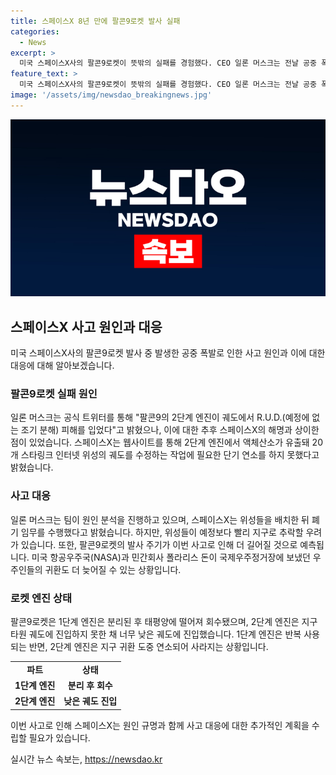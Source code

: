 ```yaml
---
title: 스페이스X 8년 만에 팔콘9로켓 발사 실패
categories:
  - News
excerpt: >
  미국 스페이스X사의 팔콘9로켓이 뜻밖의 실패를 경험했다. CEO 일론 머스크는 전날 공중 폭발로 인한 실패를 분석 중이라 밝혔고, 회사는 액체산소 유출로 인해 위성들의 궤도 조정에 실패했다고 공개했다. 이는 2016년 이후 처음으로 발사 실패가 발생한 사례로, 우주 정거장에 파견된 우주인들의 귀환도 늦어질 수 있다는 우려가 제기되고 있다.
feature_text: >
  미국 스페이스X사의 팔콘9로켓이 뜻밖의 실패를 경험했다. CEO 일론 머스크는 전날 공중 폭발로 인한 실패를 분석 중이라 밝혔고, 회사는 액체산소 유출로 인해 위성들의 궤도 조정에 실패했다고 공개했다. 이는 2016년 이후 처음으로 발사 실패가 발생한 사례로, 우주 정거장에 파견된 우주인들의 귀환도 늦어질 수 있다는 우려가 제기되고 있다.
image: '/assets/img/newsdao_breakingnews.jpg'
---
```


<p><img src="/assets/img/newsdao_breakingnews.jpg" alt="pcversion 속보" /></p>

<h2 data-ke-size="size26">스페이스X 사고 원인과 대응</h2>

<p data-ke-size="size16">미국 스페이스X사의 팔콘9로켓 발사 중 발생한 공중 폭발로 인한 사고 원인과 이에 대한 대응에 대해 알아보겠습니다.</p>

<h3><b>팔콘9로켓 실패 원인</b></h3>

<p data-ke-size="size16">일론 머스크는 공식 트위터를 통해 "팔콘9의 2단계 엔진이 궤도에서 R.U.D.(예정에 없는 조기 분해) 피해를 입었다"고 밝혔으나, 이에 대한 추후 스페이스X의 해명과 상이한 점이 있었습니다. 스페이스X는 웹사이트를 통해 2단계 엔진에서 액체산소가 유출돼 20개 스타링크 인터넷 위성의 궤도를 수정하는 작업에 필요한 단기 연소를 하지 못했다고 밝혔습니다.</p>

<h3><b>사고 대응</b></h3>

<p data-ke-size="size16">일론 머스크는 팀이 원인 분석을 진행하고 있으며, 스페이스X는 위성들을 배치한 뒤 폐기 임무를 수행했다고 밝혔습니다. 하지만, 위성들이 예정보다 빨리 지구로 추락할 우려가 있습니다. 또한, 팔콘9로켓의 발사 주기가 이번 사고로 인해 더 길어질 것으로 예측됩니다. 미국 항공우주국(NASA)과 민간회사 폴라리스 돈이 국제우주정거장에 보냈던 우주인들의 귀환도 더 늦어질 수 있는 상황입니다.</p>

<h3><b>로켓 엔진 상태</b></h3>

<p data-ke-size="size16">팔콘9로켓은 1단계 엔진은 분리된 후 태평양에 떨어져 회수됐으며, 2단계 엔진은 지구 타원 궤도에 진입하지 못한 채 너무 낮은 궤도에 진입했습니다. 1단계 엔진은 반복 사용되는 반면, 2단계 엔진은 지구 귀환 도중 연소되어 사라지는 상황입니다.</p>

<table>
    <tr>
        <td style="text-align: center; height: 17px;"><b>파트</b></td>
        <td style="text-align: center; height: 17px;"><b>상태</b></td>
    </tr>
    <tr>
        <td style="text-align: center; height: 17px;"><b>1단계 엔진</b></td>
        <td style="text-align: center; height: 17px;"><b>분리 후 회수</b></td>
    </tr>
    <tr>
        <td style="text-align: center; height: 17px;"><b>2단계 엔진</b></td>
        <td style="text-align: center; height: 17px;"><b>낮은 궤도 진입</b></td>
    </tr>
</table>

<p data-ke-size="size16">이번 사고로 인해 스페이스X는 원인 규명과 함께 사고 대응에 대한 추가적인 계획을 수립할 필요가 있습니다.</p>
실시간 뉴스 속보는, <a href="https://newsdao.kr" rel="dofollow">https://newsdao.kr</a>



